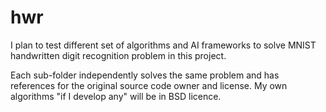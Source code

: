 # hwr
 
 I plan to test different set of algorithms and AI frameworks to solve MNIST handwritten digit recognition problem in this project.

 Each sub-folder independently solves the same problem and has references for the original source code owner and license. My own algorithms "if I develop any" will be in BSD licence.


